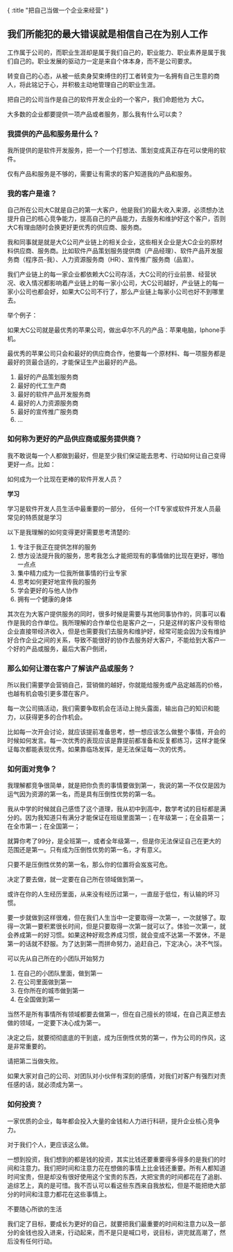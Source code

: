 {
    :title "把自己当做一个企业来经营"
}

## 我们所能犯的最大错误就是相信自己在为别人工作

工作属于公司的，而职业生涯却是属于我们自己的，职业能力、职业素养是属于我们自己的。职业发展的驱动力一定是来自个体本身，而不是公司要求。


转变自己的心态，从被一纸卖身契束缚住的打工者转变为一名拥有自己生意的商人，将此铭记于心，并积极主动地管理自己的职业生涯。

把自己的公司当作是自己的软件开发企业的一个客户，我们命题他为 大C。

大多数的企业都要提供一项产品或者服务，那么我有什么可以卖？

### 我提供的产品和服务是什么？

我所提供的是软件开发服务，把一个一个打想法、策划变成真正存在可以使用的软件。

仅有产品和服务是不够的，需要让有需求的客户知道我的产品和服务。


### 我的客户是谁？

自己所在公司大C就是自己的第一大客户，他是我们的最大收入来源，必须想办法提升自己的核心竞争能力，提高自己的产品能力，去服务和维护好这个客户，否则大C有理由随时会换更好更优秀的供应商、服务商。

我和同事就是就是大C公司产业链上的相关企业，这些相关企业是大C企业的原材料供应商、服务商。比如软件产品策划服务提供商（产品经理）、软件产品开发服务商（程序员-我）、人力资源服务商（HR）、宣传推广服务商（品宣）。

我们产业链上的每一家企业都依赖大C公司存活，大C公司的行业前景、经营状况、收入情况都影响着产业链上的每一家小公司，大C公司越好，产业链上的每一家小公司也都会好，如果大C公司不行了，那么产业链上每家小公司也好不到哪里去。

举个例子：

如果大C公司就是最优秀的苹果公司，做出卓尔不凡的产品：苹果电脑，Iphone手机。

最优秀的苹果公司只会和最好的供应商合作，他要每一个原材料、每一项服务都是最好的货最合适的，才能保证生产出最好的产品。

1. 最好的产品策划服务商
2. 最好的代工生产商
3. 最好的软件产品开发服务商
4. 最好的人力资源服务商
5. 最好的宣传推广服务商
6. ...


### 如何称为更好的产品供应商或服务提供商？

我不敢说每一个人都做到最好，但是至少我们保证能去思考、行动如何让自己变得更好一点。比如：

如何成为一个比现在更棒的软件开发人员？

**学习**

学习是软件开发人员生活中最重要的一部分，
任何一个IT专家或软件开发人员最常见的特质就是学习

以下是我理解的如何变得更好需要思考清楚的:

1. 专注于我正在提供怎样的服务
2. 想方设法提升我的服务，思考我怎么才能把现有的事情做的比现在更好，哪怕一点点
3. 集中精力成为一位我所做事情的行业专家
4. 思考如何更好地宣传我的服务
5. 学会更好的与他人协作
6. 拥有一个健康的身体

其次在为大客户提供服务的同时，很多时候是需要与其他同事协作的，同事可以看作是我的合作单位。我所理解的合作单位也是客户之一，只是这样的客户没有带给企业直接带经济收入，但是也需要我们去服务和维护好，经常可能会因为没有维护好合作企业之间的关系，导致不能很好的协作去服务好大客户，不能给到大客户一个好的产品或服务，最后大客户倒闭，




### 那么如何让潜在客户了解该产品或服务？

所以我们需要学会营销自己，营销做的越好，你就能给服务或产品定越高的价格，也越有机会吸引更多潜在客户。

每一次公司搞活动，我们需要争取机会在活动上抛头露面，输出自己的知识和能力，以获得更多的合作机会。

比如每一次开会讨论，就应该提前准备思考，想一想应该怎么做整个事情，开会的时候如何发言。每一次优秀的表现应该是靠提前都准备和反复都练习，这样才能保证每次都能表现优秀。如果靠临场发挥，是无法保证每一次的优秀。


### 如何面对竞争？

我理解都竞争很简单，就是把你负责的事情要做到第一，我说的第一不仅仅是因为运气因为资源的第一名，而是具有压倒性优势的第一名。

我从中学的时候就自己感悟了这个道理，我从初中到高中，数学考试的目标都是满分的。因为我知道只有满分才能保证在班级里面第一；在年级第一；在全县第一；在全市第一；在全国第一；

就算你考了99分，是全班第一，或者全年级第一，但是你无法保证自己在更大的范围还是第一。只有成为压倒性优势的第一名，才有意义。

只要不是压倒性优势的第一名，那么你的位置将会岌岌可危。

决定了要去做，就一定要在自己所在领域做到第一。

或许在你的人生经历里面，从来没有经历过第一，一直屈于低位，有认输的坏习惯。

要一步就做到这样很难，但在我们人生当中一定要取得一次第一，一次就够了。取得一次第一要积累很长时间，但是只要取得一次第一就可以了。体验一次第一，就会养成第一的好习惯。如果这种好观念养成习惯，就会变成不达第一不罢休，不是第一的话就不舒服。为了达到第一而拼命努力，追赶自己，下定决心，决不气馁。


可以先从自己所在的小团队开始努力

1. 在自己的小团队里面，做到第一
2. 在公司里面做到第一
3. 在你所在的城市做到第一
4. 在全国做到第一

当然不是所有事情所有领域都要去做第一，但在自己擅长的领域，在自己真正想去做的领域，一定要下决心成为第一。

决定之后，就要彻彻底底的干到底，成为压倒性优势的第一，作为公司的作风，这是非常重要的。

请把第二当做失败。

如果大家对自己的公司、对团队对小伙伴有深刻的感情，对我们对客户有强烈对责任感的话，就必须成为第一。 

### 如何投资？

一家优质的企业，每年都会投入大量的金钱和人力进行科研，提升企业核心竞争力。

对于我们个人，更应该这么做。

一想到投资，我们想到的都是钱的投资，其实比钱还要重要得多得多的是我们的时间和注意力。我们把时间和注意力花在想做的事情上比金钱还重要。所有人都知道时间宝贵，但是却没有很好使用这个宝贵的东西，大把宝贵的时间都花在了追剧、追综艺上，真的是可惜。我不否认可以看这些东西来自我放松，但是不能把绝大部分的时间和注意力都花在这些事情上。

不要随心所欲的生活

我们定了目标，要成长为更好的自己，就要把我们最重要的时间和注意力以及一部分的金钱也投入进来，行动起来，而不是只是喊口号，说目标，讲完就高潮了，然后没有任何行动。



